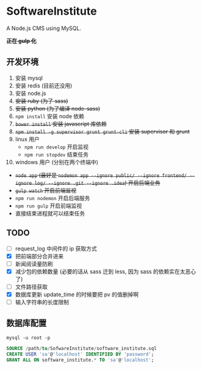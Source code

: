 # SoftwareInstitute
A Node.js CMS using MySQL.

~~__正在 gulp 化__~~

## 开发环境

1. 安装 mysql
2. 安装 redis (目前还没用)
3. 安装 node.js
4. ~~安装 ruby (为了 sass)~~
5. ~~安装 python (为了编译 node-sass)~~
6. `npm install` 安装 node 依赖
7. ~~`bower install` 安装 javascript 库依赖~~
8. ~~`npm install -g supervisor grunt grunt-cli` 安装 supervisor 和 grunt~~
9. linux 用户
   + `npm run develop` 开启监视
   + `npm run stopdev` 结束任务
10. windows 用户 (分别在两个终端中)
   + ~~`node app` (最好是 `nodemon app --ignore public/ --ignore frontend/ --ignore log/ --ignore .git --ignore .idea`) 开启后端业务~~
   + ~~`gulp watch` 开启前端监视~~
   + `npm run nodemon` 开启后端服务
   + `npm run gulp` 开启前端监视
   + 直接结束进程就可以结束任务

## TODO

- [ ] request_log 中间件的 ip 获取方式
- [x] 把前端部分合并进来
- [ ] 新闻阅读量防刷
- [x] 减少包的依赖数量 (必要的话从 sass 迁到 less, 因为 sass 的依赖实在太恶心了)
- [ ] 文件路径获取
- [x] 数据库更新 update_time 的时候要把 pv 的值删掉啊
- [ ] 输入字符串的长度限制

## 数据库配置

```shell
mysql -u root -p
```

```sql
SOURCE /path/to/SofwareInstitute/software_institute.sql
CREATE USER 'sa'@'localhost' IDENTIFIED BY 'password';
GRANT ALL ON software_institute.* TO 'sa'@'localhost';
```